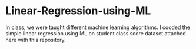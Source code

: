 # Linear-Regression-using-ML
In class, we were taught different machine learning algorithms. I cooded the simple linear regression using ML on student class score dataset attached here with this repository.
